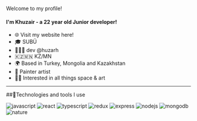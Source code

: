 
Welcome to my profile!
#### I'm Khuzair - a 22 year old Junior developer!

* 🌐 Visit my website here!
* 🎓 SUBÜ
* 👨🏻‍💻 dev @huzarh
* 🇰🇿🇲🇳 KZ/MN
* 🌍 Based in Turkey, Mongolia and Kazakhstan
* 🌄 Painter artist
* 🚀🎨 Interested in all things space & art

---

##🔬Technologies and tools I use

![javascript](https://camo.githubusercontent.com/cf1a0ef083a2372d7f66b4691d5d25bfd8c098f42871e8da90edb1f32ed187c4/68747470733a2f2f696d672e736869656c64732e696f2f62616467652f2d4a6176615363726970742d626c61636b3f7374796c653d666c61742d737175617265266c6f676f3d6a617661736372697074) 
![react](https://camo.githubusercontent.com/137a7a0f28f9e326bcc81a5a0bd853c86435143774c15642d827a5788e778667/68747470733a2f2f696d672e736869656c64732e696f2f62616467652f2d52656163742d626c61636b3f7374796c653d666c61742d737175617265266c6f676f3d7265616374)
![typescript](https://camo.githubusercontent.com/af1b0665f29a709d4a002ffab3e36f30b16f42fbcf018639b91040b873360a20/68747470733a2f2f696d672e736869656c64732e696f2f62616467652f2d547970655363726970742d626c61636b3f7374796c653d666c61742d737175617265266c6f676f3d74797065736372697074)
![redux](https://camo.githubusercontent.com/b1922697e9154f36e1ab443df75b67690b94a326f3bf852409787bc9deaa62cb/68747470733a2f2f696d672e736869656c64732e696f2f62616467652f2d52656475782d626c61636b3f7374796c653d666c61742d737175617265266c6f676f3d7265647578)
![express](https://camo.githubusercontent.com/985831ce44b32b2881cf301313b5a970228a4c382c6dcd54ff1a26d3de84015d/68747470733a2f2f696d672e736869656c64732e696f2f62616467652f2d457870726573732d626c61636b3f7374796c653d666c61742d737175617265266c6f676f3d65787072657373)
![nodejs](https://camo.githubusercontent.com/cec92673ea713fa89ba2ae2033daf5851f6f39393ff5b93231aa707d424638d9/68747470733a2f2f696d672e736869656c64732e696f2f62616467652f2d4e6f64656a732d626c61636b3f7374796c653d666c61742d737175617265266c6f676f3d4e6f64652e6a73)
![mongodb](https://camo.githubusercontent.com/392fa71fd2737088b6d21ba33f3d2fb6e1ac7c61142cdbe56c1d688ecf781ab8/68747470733a2f2f696d672e736869656c64732e696f2f62616467652f2d4d6f6e676f44422d626c61636b3f7374796c653d666c61742d737175617265266c6f676f3d6d6f6e676f6462)
![nature](https://i.pinimg.com/originals/f9/47/74/f94774094cdb0632c80e94a27d4de239.gif)
<!---
huzarh/huzarh is a ✨ special ✨ repository because its `README.md` (this file) appears on your GitHub profile.
You can click the Preview link to take a look at your changes.
--->

